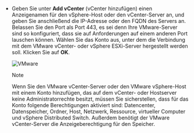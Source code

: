 * Geben Sie unter **Add vCenter** (vCenter hinzufügen) einen Anzeigenamen für den vSphere-Host oder den vCenter-Server an, und geben Sie anschließend die IP-Adresse oder den FQDN des Servers an. Belassen Sie den Port als Port 443, es sei denn Ihre VMware-Server sind so konfiguriert, dass sie auf Anforderungen auf einem anderen Port lauschen können. Wählen Sie das Konto aus, unter dem die Verbindung mit dem VMware vCenter- oder vSphere ESXi-Server hergestellt werden soll. Klicken Sie auf **OK**.

    ![VMware](./media/site-recovery-add-vcenter/vmware-server.png)

   > [!NOTE]
   > Wenn Sie den VMware vCenter-Server oder den VMware vSphere-Host mit einem Konto hinzufügen, das auf dem vCenter- oder Hostserver keine Administratorrechte besitzt, müssen Sie sicherstellen, dass für das Konto folgende Berechtigungen aktiviert sind: Datencenter, Datenspeicher, Ordner, Host, Netzwerk, Ressource, virtueller Computer und vSphere Distributed Switch. Außerdem benötigt der VMware vCenter-Server die Anzeigeberechtigung für den Speicher.


<!--HONumber=Feb17_HO2-->



